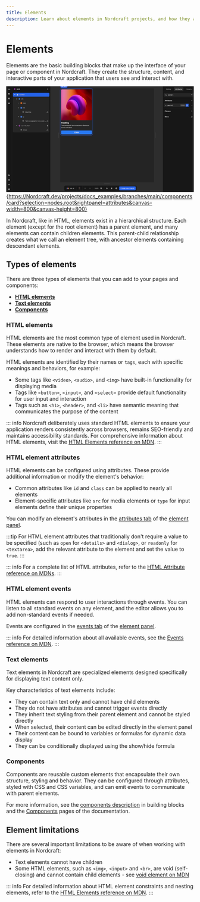 ```yaml
---
title: Elements
description: Learn about elements in Nordcraft projects, and how they are used to define the structure of your pages.
---
```


# Elements

Elements are the basic building blocks that make up the interface of your page or component in Nordcraft. They create the structure, content, and interactive parts of your application that users see and interact with.

![A component is being edited, with the HTML element visible. The component consists of a number of semantic HTML elements and also includes a Nordcraft card-button components.|16/9](elements.webp 'Elements'){https://Nordcraft.dev/projects/docs_examples/branches/main/components/card?selection=nodes.root&rightpanel=attributes&canvas-width=800&canvas-height=800}

In Nordcraft, like in HTML, elements exist in a hierarchical structure. Each element (except for the root element) has a parent element, and many elements can contain children elements. This parent-child relationship creates what we call an element tree, with ancestor elements containing descendant elements.

## Types of elements

There are three types of elements that you can add to your pages and components:

- **[HTML elements](#html-elements)**
- **[Text elements](#text-elements)**
- **[Components](#components)**

### HTML elements

HTML elements are the most common type of element used in Nordcraft. These elements are native to the browser, which means the browser understands how to render and interact with them by default.

HTML elements are identified by their names or `tags`, each with specific meanings and behaviors, for example:

- Some tags like `<video>`, `<audio>`, and `<img>` have built-in functionality for displaying media
- Tags like `<button>`, `<input>`, and `<select>` provide default functionality for user input and interaction
- Tags such as `<h1>`, `<header>`, and `<li>` have semantic meaning that communicates the purpose of the content

::: info
Nordcraft deliberately uses standard HTML elements to ensure your application renders consistently across browsers, remains SEO-friendly and maintains accessibility standards. For comprehensive information about HTML elements, visit the [HTML Elements reference on MDN](https://developer.mozilla.org/en-US/docs/Web/HTML/Element).
:::

### HTML element attributes

HTML elements can be configured using attributes. These provide additional information or modify the element's behavior:

- Common attributes like `id` and `class` can be applied to nearly all elements
- Element-specific attributes like `src` for media elements or `type` for input elements define their unique properties

You can modify an element's attributes in the [attributes tab](/the-editor/element-panel#attributes-tab) of the [element panel](/the-editor/element-panel).

:::tip
For HTML element attributes that traditionally don't require a value to be specified (such as `open` for `<details>` and `<dialog>`, or `readonly` for `<textarea>`, add the relevant attribute to the element and set the value to `true`.
:::

::: info
For a complete list of HTML attributes, refer to the [HTML Attribute reference on MDNs](https://developer.mozilla.org/en-US/docs/Web/HTML/Attributes).
:::

### HTML element events

HTML elements can respond to user interactions through events. You can listen to all standard events on any element, and the editor allows you to add non-standard events if needed.

Events are configured in the [events tab](/the-editor/element-panel#events-tab) of the [element panel](/the-editor/element-panel).

::: info
For detailed information about all available events, see the [Events reference on MDN](https://developer.mozilla.org/en-US/docs/Web/API/Event).
:::

### Text elements

Text elements in Nordcraft are specialized elements designed specifically for displaying text content only.

Key characteristics of text elements include:

- They can contain text only and cannot have child elements
- They do not have attributes and cannot trigger events directly
- They inherit text styling from their parent element and cannot be styled directly
- When selected, their content can be edited directly in the element panel
- Their content can be bound to variables or formulas for dynamic data display
- They can be conditionally displayed using the show/hide formula

### Components

Components are reusable custom elements that encapsulate their own structure, styling and behavior. They can be configured through attributes, styled with CSS and CSS variables, and can emit events to communicate with parent elements.

For more information, see the [components description](/building-blocks/components) in building blocks and the [Components](/components/overview) pages of the documentation.

## Element limitations

There are several important limitations to be aware of when working with elements in Nordcraft:

- Text elements cannot have children
- Some HTML elements, such as `<img>`, `<input>` and `<br>`, are void (self-closing) and cannot contain child elements - see [void element on MDN](https://developer.mozilla.org/en-US/docs/Glossary/Void_element)

::: info
For detailed information about HTML element constraints and nesting elements, refer to the [HTML Elements reference on MDN](https://developer.mozilla.org/en-US/docs/Web/HTML/Element).
:::
